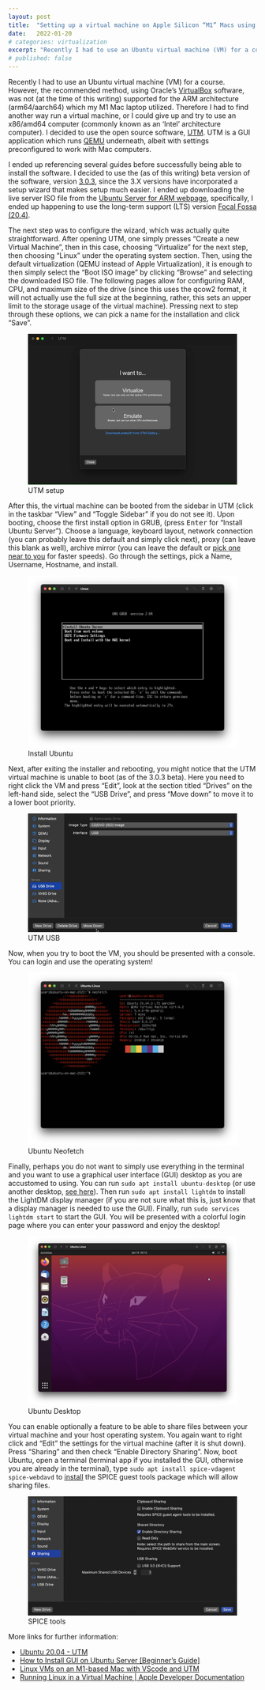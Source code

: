 ```yaml
---
layout: post
title:  "Setting up a virtual machine on Apple Silicon “M1” Macs using UTM"
date:   2022-01-20
# categories: virtualization
excerpt: "Recently I had to use an Ubuntu virtual machine (VM) for a course. However, the recommended method, using Oracle's VirtualBox software, was not (at the time of this writing) supported for the ARM architecture (arm64/aarch64) which my M1 Mac laptop utilized..."
# published: false
---
```

<p>Recently I had to use an Ubuntu virtual machine (VM) for a course.
However, the recommended method, using Oracle’s <a
href="https://www.virtualbox.org">VirtualBox</a> software, was not (at
the time of this writing) supported for the ARM architecture
(arm64/aarch64) which my M1 Mac laptop utilized. Therefore I had to find
another way run a virtual machine, or I could give up and try to use an
x86/amd64 computer (commonly known as an ‘Intel’ architecture computer).
I decided to use the open source software, <a
href="https://github.com/utmapp/UTM">UTM</a>. UTM is a GUI application
which runs <a href="https://www.qemu.org">QEMU</a> underneath, albeit
with settings preconfigured to work with Mac computers.</p>
<p>I ended up referencing several guides before successfully being able
to install the software. I decided to use the (as of this writing) beta
version of the software, version <a
href="https://github.com/utmapp/UTM/releases/tag/v3.0.3">3.0.3</a>,
since the 3.X versions have incorporated a setup wizard that makes setup
much easier. I ended up downloading the live server ISO file from the <a
href="https://ubuntu.com/download/server/arm">Ubuntu Server for ARM
webpage</a>, specifically, I ended up happening to use the long-term
support (LTS) version <a
href="https://cdimage.ubuntu.com/releases/20.04/release/ubuntu-20.04.3-live-server-arm64.iso">Focal
Fossa (20.4)</a>.</p>
<p>The next step was to configure the wizard, which was actually quite
straightforward. After opening UTM, one simply presses “Create a new
Virtual Machine”, then in this case, choosing “Virtualize” for the next
step, then choosing “Linux” under the operating system section. Then,
using the default virtualization (QEMU instead of Apple Virtualization),
it is enough to then simply select the “Boot ISO image” by clicking
“Browse” and selecting the downloaded ISO file. The following pages
allow for configuring RAM, CPU, and maximum size of the drive (since
this uses the qcow2 format, it will not actually use the full size at
the beginning, rather, this sets an upper limit to the storage usage of
the virtual machine). Pressing next to step through these options, we
can pick a name for the installation and click “Save”.</p>
<!-- ![select VM]({{ site.url }}/assets/2022/01/selectVM.png){: width="250" } ![select Virtualize]({{ site.url }}/assets/2022/01/selectVirtualize.png){: width="250" } ![select Linux]({{ site.url }}/assets/2022/01/selectLinux.png){: width="250" } ![choose ISO]({{ site.url }}/assets/2022/01/utmBootISO.png){: width="250" } ![chosen ISO]({{ site.url }}/assets/2022/01/utmBootISO2.png){: width="250" } ![UTM summary]({{ site.url }}/assets/2022/01/utmSummary.png){: width="250" }  -->
<figure>
<img src="/assets/2022/01/utmSetup.gif"
alt="UTM setup" />
<figcaption aria-hidden="true">UTM setup</figcaption>
</figure>
<p>After this, the virtual machine can be booted from the sidebar in UTM
(click in the taskbar “View” and “Toggle Sidebar” if you do not see it).
Upon booting, choose the first install option in GRUB, (press
<kbd>Enter</kbd> for “Install Ubuntu Server”). Choose a language,
keyboard layout, network connection (you can probably leave this default
and simply click next), proxy (can leave this blank as well), archive
mirror (you can leave the default or <a
href="https://launchpad.net/ubuntu/+archivemirrors">pick one near to
you</a> for faster speeds). Go through the settings, pick a Name,
Username, Hostname, and install.</p>
<figure>
<img src="/assets/2022/01/installUbuntu.png"
alt="Install Ubuntu" />
<figcaption aria-hidden="true">Install Ubuntu</figcaption>
</figure>
<p>Next, after exiting the installer and rebooting, you might notice
that the UTM virtual machine is unable to boot (as of the 3.0.3 beta).
Here you need to right click the VM and press “Edit”, look at the
section titled “Drives” on the left-hand side, select the “USB Drive”,
and press “Move down” to move it to a lower boot priority.</p>
<!-- ![UTM USB]({{ site.url }}/assets/2022/01/utmUSB.png){: width="300" }  ![UTM USB2]({{ site.url }}/assets/2022/01/utmUSB2.png){: width="300" }  -->
<figure>
<img src="/assets/2022/01/utmUsbDrive.gif"
alt="UTM USB" />
<figcaption aria-hidden="true">UTM USB</figcaption>
</figure>
<p>Now, when you try to boot the VM, you should be presented with a
console. You can login and use the operating system!</p>
<!-- ![Ubuntu TTY]({{ site.url }}/assets/2022/01/ubuntuTTY.png) -->
<figure>
<img src="/assets/2022/01/ubuntuNeofetch.png"
alt="Ubuntu Neofetch" />
<figcaption aria-hidden="true">Ubuntu Neofetch</figcaption>
</figure>
<p>Finally, perhaps you do not want to simply use everything in the
terminal and you want to use a graphical user interface (GUI) desktop as
you are accustomed to using. You can run
<code>sudo apt install ubuntu-desktop</code> (or use another desktop, <a
href="https://itsfoss.com/install-gui-ubuntu-server/">see here</a>).
Then run <code>sudo apt install lightdm</code> to install the LightDM
display manager (if you are not sure what this is, just know that a
display manager is needed to use the GUI). Finally, run
<code>sudo services lightdm start</code> to start the GUI. You will be
presented with a colorful login page where you can enter your password
and enjoy the desktop!</p>
<figure>
<img src="/assets/2022/01/ubuntuDesktop.png"
alt="Ubuntu Desktop" />
<figcaption aria-hidden="true">Ubuntu Desktop</figcaption>
</figure>
<p>You can enable optionally a feature to be able to share files between
your virtual machine and your host operating system. You again want to
right click and “Edit” the settings for the virtual machine (after it is
shut down). Press “Sharing” and then check “Enable Directory Sharing”.
Now, boot Ubuntu, open a terminal (terminal app if you installed the
GUI, otherwise you are already in the terminal), type
<code>sudo apt install spice-vdagent spice-webdavd</code> to <a
href="https://mac.getutm.app/support/">install</a> the SPICE guest tools
package which will allow sharing files.</p>
<figure>
<img src="/assets/2022/01/utmSharing.png"
alt="SPICE tools" />
<figcaption aria-hidden="true">SPICE tools</figcaption>
</figure>
<p>More links for further information: 
<ul>
<li><a
href="https://mac.getutm.app/gallery/ubuntu-20-04">Ubuntu 20.04 -
UTM</a></li>
<li><a href="https://itsfoss.com/install-gui-ubuntu-server/">How
to Install GUI on Ubuntu Server [Beginner’s Guide]</a></li>
<li><a
href="https://medium.com/@lizrice/linux-vms-on-an-m1-based-mac-with-vscode-and-utm-d73e7cb06133">Linux
VMs on an M1-based Mac with VScode and UTM</a></li>
<li><a
href="https://developer.apple.com/documentation/virtualization/running_linux_in_a_virtual_machine">Running
Linux in a Virtual Machine | Apple Developer Documentation</a></li>
</ul>
</p>